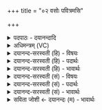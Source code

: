 +++
title = "०२ वसोः पवित्रमसि"

+++
<details><summary>पदपाठः - दयानन्दादि</summary>

वसोः॑। प॒वित्र॑म्। अ॒सि॒। द्यौः। अ॒सि॒। पृ॒थि॒वी। अ॒सि॒। मा॒त॒रिश्व॑नः। घ॒र्मः। असि॒। वि॒श्वधा॒ इति॑ वि॒श्वधाः॑। अ॒सि॒। प॒र॒मेण॑। धाम्ना॑। दृꣳह॑स्व। मा। ह्वाः। मा। ते॒। य॒ज्ञप॑ति॒रिति॑ य॒ज्ञऽप॑तिः। ह्वा॒र्षी॒त्। २।
</details>

<details><summary>अधिमन्त्रम् (VC)</summary>

- यज्ञो देवता
- परमेष्ठी प्रजापतिर्ऋषिः
- स्वराट् आर्षी त्रिष्टुप्,
- धैवतः
</details>

<details><summary>दयानन्द-सरस्वती (हि) - विषयः</summary>

वह यज्ञ किस प्रकार का होता है, इस विषय का उपदेश अगले मन्त्र में किया है ॥
</details>

<details><summary>दयानन्द-सरस्वती (हि) - पदार्थः</summary>

पदार्थान्वयभाषाः -  हे विद्यायुक्त मनुष्य ! तू जो (वसोः) यज्ञ (पवित्रम्) शुद्धि का हेतु (असि) है। (द्यौः) जो विज्ञान के प्रकाश का हेतु और सूर्य की किरणों में स्थिर होनेवाला (असि) है। जो (पृथिवी) वायु के साथ देशदेशान्तरों में फैलनेवाला (असि) है। जो (मातरिश्वनः) वायु को (घर्मः) शुद्ध करनेवाला (असि) है। जो (विश्वधाः) संसार का धारण करनेवाला (असि) है तथा जो (परमेण) उत्तम (धाम्ना) स्थान से (दृꣳहस्व) सुख का बढ़ानेवाला है। इस यज्ञ का (मा) मत (ह्वाः) त्याग कर तथा (ते) तेरा (यज्ञपतिः) यज्ञ की रक्षा करनेवाला यजमान भी उसको (मा) न (ह्वार्षीत्) त्यागे। धात्वर्थ के अभिप्राय से यज्ञ शब्द का अर्थ तीन प्रकार का होता है अर्थात् एक जो इस लोक और परलोक के सुख के लिये विद्या, ज्ञान और धर्म के सेवन से वृद्ध अर्थात् बड़े-बड़े विद्वान् हैं, उनका सत्कार करना। दूसरा अच्छी प्रकार पदार्थों के गुणों के मेल और विरोध के ज्ञान से शिल्पविद्या का प्रत्यक्ष करना और तीसरा नित्य विद्वानों का समागम अथवा शुभगुण विद्या सुख धर्म और सत्य का नित्य दान करना है ॥२॥
</details>

<details><summary>दयानन्द-सरस्वती (हि) - भावार्थः</summary>

भावार्थभाषाः -  मनुष्य लोग अपनी विद्या और उत्तम क्रिया से जिस यज्ञ का सेवन करते हैं, उससे पवित्रता का प्रकाश, पृथिवी का राज्य, वायुरूपी प्राण के तुल्य राजनीति, प्रताप, सब की रक्षा, इस लोक और परलोक में सुख की वृद्धि, परस्पर कोमलता से वर्त्तना और कुटिलता का त्याग इत्यादि श्रेष्ठ गुण उत्पन्न होते हैं। इसलिये सब मनुष्यों को परोपकार तथा अपने सुख के लिये विद्या और पुरुषार्थ के साथ प्रीतिपूर्वक यज्ञ का अनुष्ठान नित्य करना चाहिये ॥२॥
</details>

<details><summary>दयानन्द-सरस्वती (सं) - विषयः</summary>

स यज्ञः कीदृशो भवतीत्युपदिश्यते ॥
</details>

<details><summary>दयानन्द-सरस्वती (सं) - पदार्थः</summary>

पदार्थान्वयभाषाः -  हे विद्वन्मनुष्य ! त्वं यो वसोर्वसुरयं यज्ञः पवित्रमसि पवित्रकारकोऽस्ति। द्यौरसि सूर्य्यरश्मिस्थो भवति। पृथिव्यसि वायुना सह विस्तृतो भवति। तथा मातरिश्वनो घर्मोऽसि वायोः शोधको भवति। विश्वधा असि संसारस्य सुखधारको भवति। परमेण धाम्ना सह दृंहस्व दृंहते वर्धते। तमिमं यज्ञं मा ह्वार्मा त्यज। तथा ते तव यज्ञपतिस्तं मा ह्वार्षीत् मा त्यजतु ॥२॥
</details>

<details><summary>दयानन्द-सरस्वती (सं) - भावार्थः</summary>

भावार्थभाषाः -  मनुष्याणां विद्याक्रियाभ्यां सम्यगनुष्ठितेन यज्ञेन पवित्रता प्रकाशः पृथिवी राज्यं वायुप्राणवद् राज्यनीतिः प्रतापः सर्वरक्षा अस्मिंल्लोके परलोके च परमसुखवृद्धिः परस्परमार्जवेन वर्त्तमानं कुटिलतात्यागश्च जायते। अत एव सर्वैर्मनुष्यैः परोपकाराय विद्यापुरुषार्थाभ्यां प्रीत्या नित्यमनुष्ठातव्य इति ॥२॥
</details>

<details><summary>सविता जोशी ← दयानन्दः (म) - भावार्थः</summary>

भावार्थभाषाः -  आपले ज्ञान व उत्तम कर्म यांनी माणसे जो यज्ञ करतात त्यामुळे पावित्र्य, पृथ्वीचे राज्य, शुद्ध वायुरूपी प्राणाप्रमाणे राजकारण, पराक्रम, सर्वांचे रक्षण, इहलोक व परलोकाच्या सुखात वाढ, परस्पर सौहार्द, कुटिलतेचा त्याग इत्यादी श्रेष्ठ गोष्टी उत्पन्न होतात त्यासाठी सर्व लोकांनी परोपकार करावा व आपल्या सुखासाठी विद्या प्राप्त करून पुरुषार्थाने व प्रेमाने यज्ञाचे सदैव अनुष्ठान करावे. (येथे यज्ञ तीन प्रकारचा असतो हे सांगितलेले आहे. अर्थात एक इहलोक व परलोकाचे सुख प्राप्त करण्याची विद्या, ज्ञानी व धार्मिक विद्वानांचा सत्कार, दुसरा पदार्थांच्या संयोग व वियोगाच्या ज्ञानाने शिल्प (हस्तकौशल्य) विद्येचे प्रात्यक्षिकीकरण आणि तिसरा सदैव विद्वानांची संगती, धर्म व सत्य यांचे पालन.
</details>